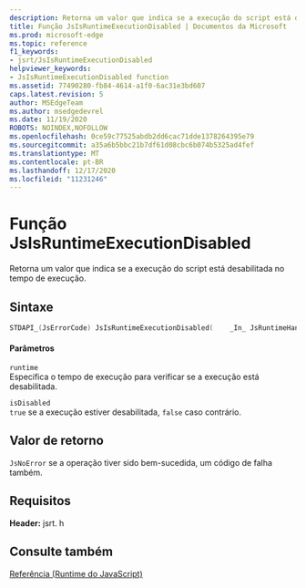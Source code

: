 ```yaml
---
description: Retorna um valor que indica se a execução do script está desabilitada no tempo de execução.
title: Função JsIsRuntimeExecutionDisabled | Documentos da Microsoft
ms.prod: microsoft-edge
ms.topic: reference
f1_keywords:
- jsrt/JsIsRuntimeExecutionDisabled
helpviewer_keywords:
- JsIsRuntimeExecutionDisabled function
ms.assetid: 77490280-fb84-4614-a1f0-6ac31e3bd607
caps.latest.revision: 5
author: MSEdgeTeam
ms.author: msedgedevrel
ms.date: 11/19/2020
ROBOTS: NOINDEX,NOFOLLOW
ms.openlocfilehash: 0ce59c77525abdb2dd6cac71dde1378264395e79
ms.sourcegitcommit: a35a6b5bbc21b7df61d08cbc6b074b5325ad4fef
ms.translationtype: MT
ms.contentlocale: pt-BR
ms.lasthandoff: 12/17/2020
ms.locfileid: "11231246"
---
```

# Função JsIsRuntimeExecutionDisabled

Retorna um valor que indica se a execução do script está desabilitada no tempo de execução.  
  
## Sintaxe  
  
```cpp  
STDAPI_(JsErrorCode) JsIsRuntimeExecutionDisabled(    _In_ JsRuntimeHandle runtime,    _Out_ bool *isDisabled);  
```  
  
#### Parâmetros  
 `runtime`  
 Especifica o tempo de execução para verificar se a execução está desabilitada.  
  
 `isDisabled`  
 `true` se a execução estiver desabilitada, `false` caso contrário.  
  
## Valor de retorno  
 `JsNoError` se a operação tiver sido bem-sucedida, um código de falha também.  
  
## Requisitos  
 **Header:** jsrt. h  
  
## Consulte também  
 [Referência (Runtime do JavaScript)](../chakra-hosting/reference-javascript-runtime.md)
